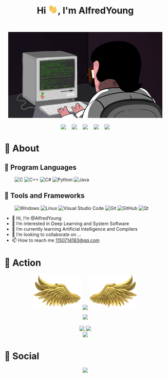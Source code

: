 
<h1 align="center">Hi <img src="https://raw.githubusercontent.com/AlfredYoung/Figurebed/main/img/Hi.gif" width="30px">, I'm AlfredYoung</h1>
 <p align="center"><br/>
</p>

<!-- 敲代码的图片 -->
<div align="center" ><img order-radius="100px" src="https://raw.githubusercontent.com/AlfredYoung/Figurebed/main/img/202108300019556.gif"/></div>
<br>

<!-- 个人资料徽标 -->
<div align="center">
  <a href="https://alfredyang.cn/"><img src="https://img.shields.io/badge/website-%E4%B8%AA%E4%BA%BA%E7%BD%91%E7%AB%99-blue"></a>&emsp;
  <a href="https://blog.csdn.net/qq_45757722/"><img src="https://img.shields.io/badge/CSDN-%E5%8D%9A%E5%AE%A2-c32136"></a>&emsp;
  <a href="https://space.bilibili.com/436110652/"><img src="https://img.shields.io/badge/bilibili-B%E7%AB%99-ff69b4"></a>&emsp;
  <a href="https://www.zhihu.com/people/chao-ji-sai-ya-ren-sun-wu-kong/"><img src="https://img.shields.io/badge/zhihu-%E7%9F%A5%E4%B9%8E-blue"></a>&emsp;
<!-- 访客数统计徽标 -->
  <img src="https://visitor-badge.glitch.me/badge?page_id=AlfredYoung" /></div>


#  🙋 About
##  🧠 Program Languages

&emsp;&emsp;
![C](https://img.shields.io/badge/c-%2300599C.svg?style=flat-square&logo=c&logoColor=white)
![C++](https://img.shields.io/badge/-C++-00599C?style=flat-square&logo=c)
![C#](https://img.shields.io/badge/c%23-%23239120.svg?style=flat-square&logo=c-sharp&logoColor=white)
![Python](https://img.shields.io/badge/-Python-pink?style=flat-square&logo=Python)
![Java](https://img.shields.io/badge/-java-yellow?style=flat-square&logo=java)
## 🧰 Tools and Frameworks
&emsp;&emsp; 
![Windows](https://img.shields.io/badge/Windows-0078D6?style=flat-square&logo=windows&logoColor=white)
![Linux](https://img.shields.io/badge/Linux-FCC624?style=style=flat-square&logo=linux&logoColor=black)
![Visual Studio Code](https://img.shields.io/badge/-Visual%20Studio%20Code-007ACC?style=flat-square&logo=Visual%20Studio%20Code&logoColor=fff)
![Git](https://img.shields.io/badge/-Git-FCC624?style=flat-square&logo=git)
![GitHub](https://img.shields.io/badge/-GitHub-pink?style=flat-square&logo=github)
![Qt](https://img.shields.io/badge/Qt-%23217346.svg?style=style=flat-square&logo=Qt&logoColor=white)

- 👋 Hi, I’m @AlfredYoung
- 👀 I’m interested in Deep Learning and System Software
- 🌱 I’m currently learning Artificial Intelligence and Compilers
- 💞️ I’m looking to collaborate on ...
- 📫 How to reach me 1150714183@qq.com
# 🚀 Action 
<!-- 连续提交代码天数记录 -->
<p align="center">
  <img width="150" src="https://raw.githubusercontent.com/AlfredYoung/Figurebed/main/img/202108300310676.png" />
  <img align="center" src="https://github-readme-streak-stats.herokuapp.com/?user=AlfredYoung&theme=dark&hide_border=true" />
  <img width="150" src="https://raw.githubusercontent.com/AlfredYoung/Figurebed/main/img/202108300312623.png" />
</p>

<!-- GitHub奖杯🏆 -->
<div align="center"><img  src="https://github-profile-trophy.vercel.app/?username=AlfredYoung&theme=gruvbox&row=1&column=7&no-frame=true&no-bg=true" /></div>
<br>

<!-- GitHub数据统计 -->
<div align="center">
  <img height="137px" src="https://github-readme-stats.vercel.app/api?username=AlfredYoung&hide_title=true&hide_border=true&show_icons=trueline_height=21&text_color=000&icon_color=000&bg_color=0,ea6161,ffc64d,fffc4d,52fa5a&theme=graywhite" />
  <img height="137px" src="https://github-readme-stats.vercel.app/api/top-langs/?username=AlfredYoung&hide_title=true&hide_border=true&layout=compact&langs_count=6&text_color=000&icon_color=fff&bg_color=0,52fa5a,4dfcff,c64dff&theme=graywhite" />
</div>

<div align="center">
	<img src="https://activity-graph.herokuapp.com/graph?username=AlfredYoung&theme=xcode" />
</div>


# 🤝 Social

<!-- CSDN数据 -->
<div align="center">
  <a href="https://blog.csdn.net/qq_45757722"><img src="https://stats.justsong.cn/api/csdn?id=qq_45757722"/></a>
</div>

